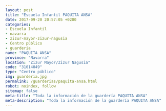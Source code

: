 ```yaml
---
layout: post
title: "Escuela Infantil PAQUITA ANSA"
date: 2017-09-20 20:57:05 +0200
categories:
- Escuela Infantil
- navarra
- zizur-mayor-zizur-nagusia
- Centro público
- guarderia
name: "PAQUITA ANSA"
province: "Navarra"
location: "Zizur Mayor/Zizur Nagusia"
code: "31014049"
type: "Centro público"
img: guarderia.jpg
permalink: /guarderias/paquita-ansa.html
robot: noindex, follow
sitemap: false
meta-title: "Toda la información de la guardería PAQUITA ANSA"
meta-description: "Toda la información de la guardería PAQUITA ANSA"
---
```

